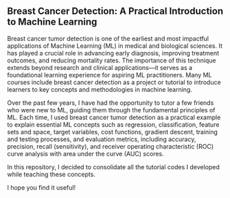 ## Breast Cancer Detection: A Practical Introduction to Machine Learning

Breast cancer tumor detection is one of the earliest and most impactful applications of Machine Learning (ML) in medical and biological sciences. It has played a crucial role in advancing early diagnosis, improving treatment outcomes, and reducing mortality rates. The importance of this technique extends beyond research and clinical applications—it serves as a foundational learning experience for aspiring ML practitioners. Many ML courses include breast cancer detection as a project or tutorial to introduce learners to key concepts and methodologies in machine learning.

Over the past few years, I have had the opportunity to tutor a few friends who were new to ML, guiding them through the fundamental principles of ML. Each time, I used breast cancer tumor detection as a practical example to explain essential ML concepts such as regression, classification, feature sets and space, target variables, cost functions, gradient descent, training and testing processes, and evaluation metrics, including accuracy, precision, recall (sensitivity), and receiver operating characteristic (ROC) curve analysis with area under the curve (AUC) scores.

In this repository, I decided to consolidate all the tutorial codes I developed while teaching these concepts.

I hope you find it useful!

